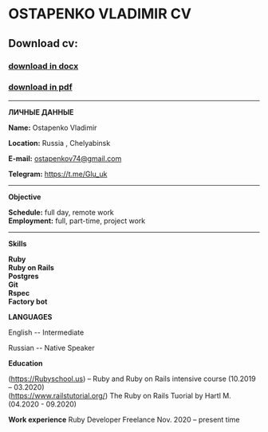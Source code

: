 # OSTAPENKO VLADIMIR CV

## Download cv:

### [download in docx](https://github.com/gluuck/cv/raw/main/vladimir_ostapenko_cv.docx)
### [download in pdf](https://github.com/gluuck/cv/raw/main/vladimir_ostapenko_cv.pdf)

----------------------- -------------------------
**ЛИЧНЫЕ ДАННЫЕ**

**Name:** Ostapenko Vladimir

**Location:** Russia , Chelyabinsk

**E-mail:** ostapenkov74@gmail.com

**Telegram:** https://t.me/Glu_uk
<br/>
----------------------- -------------------------

**Objective**

**Schedule:** full day, remote work <br/>
**Employment:** full, part-time, project work

-----------------------  -------------------------

**Skills** <br/>

 **Ruby** <br/>
 **Ruby on Rails**<br/>
 **Postgres**<br/>
 **Git**<br/>
 **Rspec**<br/>
 **Factory bot**<br/>


**LANGUAGES**

English -- Intermediate

Russian -- Native Speaker

**Education**

(https://Rubyschool.us) – Ruby and Ruby on Rails intensive course (10.2019 – 03.2020)<br/>
(https://www.railstutorial.org/) The Ruby on Rails Tuorial by Hartl M. (04.2020 - 09.2020)

**Work experience**
Ruby Developer
Freelance
Nov. 2020 – present time
